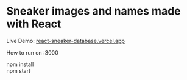 <h1> Sneaker images and names made with React </h1>

Live Demo: <a href='react-sneaker-database.vercel.app'>react-sneaker-database.vercel.app</a>

How to run on :3000

npm install
<br>
npm start
